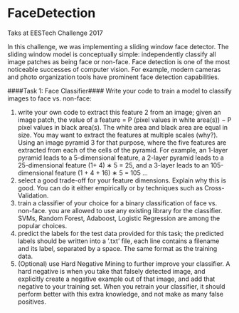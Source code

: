 # FaceDetection

Taks at EESTech Challenge 2017

In this challenge, we was implementing a sliding window face detector. The sliding window model is
conceptually simple: independently classify all image patches as being face or non-face. Face detection
is one of the most noticeable successes of computer vision. For example, modern cameras and photo
organization tools have prominent face detection capabilities.

####Task 1: Face Classifier####
Write your code to train a model to classify images to face vs. non-face:

1. write your own code to extract this feature 2 from an image; given an image patch, the value of a
feature =
P (pixel values in white area(s)) − P pixel values in black area(s). The white area and
black area are equal in size. You may want to extract the features at multiple scales (why?). Using
an image pyramid 3 for that purpose, where the five features are extracted from each of the cells
of the pyramid. For example, an 1-layer pyramid leads to a 5-dimensional feature, a 2-layer pyramid
leads to a 25-dimensional feature (1+ 4) ∗ 5 = 25, and a 3-layer leads to an 105-dimensional feature
(1 + 4 + 16) ∗ 5 = 105 ...
2. select a good trade-off for your feature dimensions. Explain why this is good. You can do it either
empirically or by techniques such as Cross-Validation.
3. train a classifier of your choice for a binary classification of face vs. non-face. you are allowed to use
any existing library for the classifier. SVMs, Random Forest, Adaboost, Logistic Regression are among
the popular choices.
4. predict the labels for the test data provided for this task; the predicted labels should be written into
a ’.txt’ file, each line contains a filename and its label, separated by a space. The same format as the
training data.
5. (Optional) use Hard Negative Mining to further improve your classifier. A hard negative is when you
take that falsely detected image, and explicitly create a negative example out of that image, and add
that negative to your training set. When you retrain your classifier, it should perform better with this
extra knowledge, and not make as many false positives.
